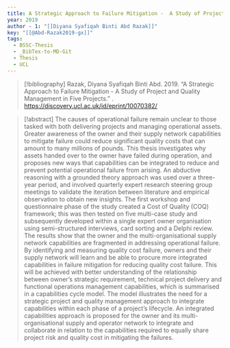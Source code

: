 ```yaml
---
title: A Strategic Approach to Failure Mitigation -  A Study of Project and Quality Management in Five Projects
year: 2019
author - 1: "[[Diyana Syafiqah Binti Abd Razak]]"
key: "[[@Abd-Razak2019-gx]]"
tags:
  - BSSC-Thesis
  - _BibTex-to-MD-Git
  - Thesis
  - UCL
---
```


> [!bibliography]
> Razak, Diyana Syafiqah Binti Abd. 2019. “A Strategic Approach to Failure Mitigation -  A Study of Project and Quality Management in Five Projects.” . https://discovery.ucl.ac.uk/id/eprint/10070382/

> [!abstract]
> The causes of operational failure remain unclear to those tasked with both delivering projects and managing operational assets. Greater awareness of the owner and their supply network capabilities to mitigate failure could reduce significant quality costs that can amount to many millions of pounds. This thesis investigates why assets handed over to the owner have failed during operation, and proposes new ways that capabilities can be integrated to reduce and prevent potential operational failure from arising. An abductive reasoning with a grounded theory approach was used over a three-year period, and involved quarterly expert research steering group meetings to validate the iteration between literature and empirical observation to obtain new insights. The first workshop and questionnaire phase of the study created a Cost of Quality (COQ) framework; this was then tested on five multi-case study and subsequently developed within a single expert owner organisation using semi-structured interviews, card sorting and a Delphi review. The results show that the owner and the multi-organisational supply network capabilities are fragmented in addressing operational failure. By identifying and measuring quality cost failure, owners and their supply network will learn and be able to procure more integrated capabilities in failure mitigation for reducing quality cost failure. This will be achieved with better understanding of the relationship between owner’s strategic requirement, technical project delivery and functional operations management capabilities, which is summarised in a capabilities cycle model. The model illustrates the need for a strategic project and quality management approach to integrate capabilities within each phase of a project’s lifecycle. An integrated capabilities approach is proposed for the owner and its multi-organisational supply and operator network to integrate and collaborate in relation to the capabilities required to equally share project risk and quality cost in mitigating the failures.